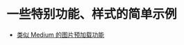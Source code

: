 # 一些特别功能、样式的简单示例

- [类似 Medium 的图片预加载功能](https://ryli.github.io/feature-demo/medium-like-image-loading.html)
